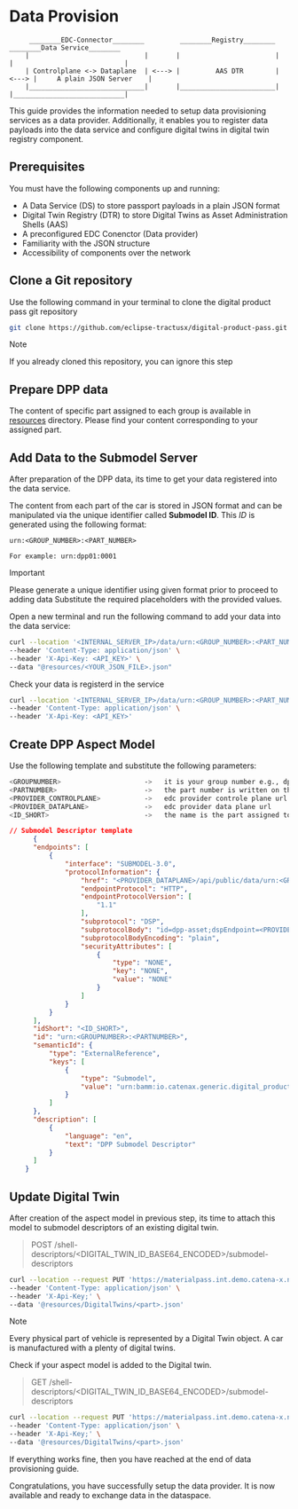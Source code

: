 <!-- 
  Tractus-X - Digital Product Passport Application 
 
  Copyright (c) 2022, 2024 BMW AG, Henkel AG & Co. KGaA
  Copyright (c) 2023, 2024 CGI Deutschland B.V. & Co. KG
  Copyright (c) 2022, 2024 Contributors to the Eclipse Foundation

  See the NOTICE file(s) distributed with this work for additional
  information regarding copyright ownership.
 
  This program and the accompanying materials are made available under the
  terms of the Apache License, Version 2.0 which is available at
  https://www.apache.org/licenses/LICENSE-2.0.
 
  Unless required by applicable law or agreed to in writing, software
  distributed under the License is distributed on an "AS IS" BASIS
  WITHOUT WARRANTIES OR CONDITIONS OF ANY KIND,
  either express or implied. See the
  License for the specific language govern in permissions and limitations
  under the License.
 
  SPDX-License-Identifier: Apache-2.0
-->

# Data Provision
         ________EDC-Connector________         ________Registry________         ________Data Service________  
        |                             |       |                        |       |                            |
        | Controlplane <-> Dataplane  | <---> |         AAS DTR        | <---> |     A plain JSON Server    |           
        |_____________________________|       |________________________|       |____________________________|


This guide provides the information needed to setup data provisioning services as a data provider. Additionally, it enables you to register data payloads into the data service and configure digital twins in digital twin registry component. 


## Prerequisites

You must have the following components up and running: 

- A Data Service (DS) to store passport payloads in a plain JSON format
- Digital Twin Registry (DTR) to store Digital Twins as Asset Administration Shells (AAS)
- A preconfigured EDC Conenctor (Data provider)
- Familiarity with the JSON structure
- Accessibility of components over the network


## Clone a Git repository

Use the following command in your terminal to clone the digital product pass git repository

```bash
git clone https://github.com/eclipse-tractusx/digital-product-pass.git
```

> [!Note]  
> If you already cloned this repository, you can ignore this step


## Prepare DPP data

The content of specific part assigned to each group is available in [resources](./resources/) directory. Please find your content corresponding to your assigned part.


## Add Data to the Submodel Server

After preparation of the DPP data, its time to get your data registered into the data service.

The content from each part of the car is stored in JSON format and can be manipulated via the unique identifier called **Submodel ID**. This *ID* is generated using the following format:

```text
urn:<GROUP_NUMBER>:<PART_NUMBER>
```

```text
For example: urn:dpp01:0001
```

> [!IMPORTANT]  
> Please generate a unique identifier using given format prior to proceed to adding data
> Substitute the required placeholders with the provided values.

Open a new terminal and run the following command to add your data into the data service: 
```bash
curl --location '<INTERNAL_SERVER_IP>/data/urn:<GROUP_NUMBER>:<PART_NUMBER>' \
--header 'Content-Type: application/json' \
--header 'X-Api-Key: <API_KEY>' \
--data "@resources/<YOUR_JSON_FILE>.json"
```

Check your data is registerd in the service
```bash
curl --location '<INTERNAL_SERVER_IP>/data/urn:<GROUP_NUMBER>:<PART_NUMBER>' \
--header 'Content-Type: application/json' \
--header 'X-Api-Key: <API_KEY>'
```

## Create DPP Aspect Model

Use the following template and substitute the following parameters:

```bash
<GROUPNUMBER>                     ->   it is your group number e.g., dpp01
<PARTNUMBER>                      ->   the part number is written on the datasheet from a part
<PROVIDER_CONTROLPLANE>           ->   edc provider controle plane url
<PROVIDER_DATAPLANE>              ->   edc provider data plane url
<ID_SHORT>                        ->   the name is the part assigned to you
```

```json
// Submodel Descriptor template
      {
      "endpoints": [
          {
              "interface": "SUBMODEL-3.0",
              "protocolInformation": {
                  "href": "<PROVIDER_DATAPLANE>/api/public/data/urn:<GROUPNUMBER>:<PARTNUMBER>",
                  "endpointProtocol": "HTTP",
                  "endpointProtocolVersion": [
                      "1.1"
                  ],
                  "subprotocol": "DSP",
                  "subprotocolBody": "id=dpp-asset;dspEndpoint=<PROVIDER_CONTROLPLANE>",
                  "subprotocolBodyEncoding": "plain",
                  "securityAttributes": [
                      {
                          "type": "NONE",
                          "key": "NONE",
                          "value": "NONE"
                      }
                  ]
              }
          }
      ],
      "idShort": "<ID_SHORT>",
      "id": "urn:<GROUPNUMBER>:<PARTNUMBER>",
      "semanticId": {
          "type": "ExternalReference",
          "keys": [
              {
                  "type": "Submodel",
                  "value": "urn:bamm:io.catenax.generic.digital_product_passport:2.0.0#DigitalProductPassport"
              }
          ]
      },
      "description": [
          {
              "language": "en",
              "text": "DPP Submodel Descriptor"
          }
      ]
    }
```


## Update Digital Twin

After creation of the aspect model in previous step, its time to attach this model to submodel descriptors of an existing digital twin.

> POST /shell-descriptors/<DIGITAL_TWIN_ID_BASE64_ENCODED>/submodel-descriptors

```bash
curl --location --request PUT 'https://materialpass.int.demo.catena-x.net/semantics/registry/api/v3.0/shell-descriptors/DIGITAL_TWIN_ID_BASE64_ENCODED/submodel-descriptors/' \
--header 'Content-Type: application/json' \
--header 'X-Api-Key;' \
--data '@resources/DigitalTwins/<part>.json'
```

> [!Note]  
> Every physical part of vehicle is represented by a Digital Twin object. A car is manufactured with a plenty of digital twins.


Check if your aspect model is added to the Digital twin.

> GET /shell-descriptors/<DIGITAL_TWIN_ID_BASE64_ENCODED>/submodel-descriptors

```bash
curl --location --request PUT 'https://materialpass.int.demo.catena-x.net/semantics/registry/api/v3.0//shell-descriptors/<DIGITAL_TWIN_ID_BASE64_ENCODED>/submodel-descriptors' \
--header 'Content-Type: application/json' \
--header 'X-Api-Key;' \
--data '@resources/DigitalTwins/<part>.json'
```

If everything works fine, then you have reached at the end of data provisioning guide.

Congratulations, you have successfully setup the data provider. It is now available and ready to exchange data in the dataspace.


